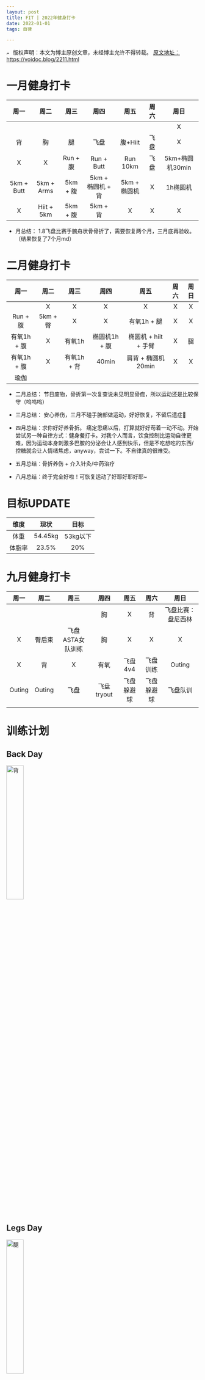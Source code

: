 ```yaml
---
layout: post
title: FIT | 2022年健身打卡
date: 2022-01-01
tags: 自律

---
```


<img src="/images/copyright.ico" alt="copyright" style="display:inline;margin-bottom: -5px;" width="10" height="10"> 版权声明：本文为博主原创文章，未经博主允许不得转载。
<a target="_blank" href="https://voidoc.blog/2171.html">原文地址：https://voidoc.blog/2211.html </a>


# 一月健身打卡


| 周一 | 周二 | 周三 | 周四 | 周五 | 周六 | 周日 |
| :--: | :--: | :--: | :--: | :--: | :--: | :--: |
|     |     |   |      |     |    |  X  |
|  背  | 胸  | 腿  |  飞盘  |  腹+Hiit | 飞盘 |  X   |
| X  |X | Run + 腹  |  Run + Butt|  Run 10km | 飞盘 | 5km+椭圆机30min |
|  5km + Butt | 5km + Arms |  5km + 腹  |  5km + 椭圆机 + 背  |  5km + 椭圆机  |  X  | 1h椭圆机  |
|  X  |  Hiit + 5km   | 5km + 腹  | 5km + 背  | X |  X |  X  |

- 月总结： 1.8飞盘比赛手腕舟状骨骨折了，需要恢复两个月，三月底再验收。（结果恢复了7个月md）


# 二月健身打卡


| 周一 | 周二 | 周三 | 周四 | 周五 | 周六 | 周日 |
| :--: | :--: | :--: | :--: | :--: | :--: | :--: |
|    |   X  |  X |   X   |   X  |  X | X |
|   Run + 腹   |   5km + 臀   | X |   X  |  有氧1h + 腿   |  X |  X  |
|  有氧1h + 腹  |  X   |  有氧1h |   椭圆机1h + 腹   | 椭圆机 + hiit + 手臂    |  X  |   腿 |
| 有氧1h + 腹  |   X  | 有氧1h + 背  |   40min  |  肩背 + 椭圆机20min |  X  | X  |
|  瑜伽   |     |   |      |     |    |    |



- 二月总结：  节日废物，骨折第一次复查说未见明显骨痂，所以运动还是比较保守（呜呜呜）


- 三月总结：  安心养伤，三月不碰手腕部做运动，好好恢复，不留后遗症🙏

- 四月总结：求你好好养骨折。
痛定思痛以后，打算就好好苟着一动不动。开始尝试另一种自律方式：健身餐打卡。对我个人而言，饮食控制比运动自律更难，因为运动本身刺激多巴胺的分泌会让人感到快乐，但是不吃想吃的东西/控糖就会让人情绪焦虑，anyway，尝试一下。不自律真的很难受。

- 五月总结：骨折养伤 + 介入针灸/中药治疗

- 八月总结：终于完全好啦！可恢复运动了好耶好耶好耶~

 
# 目标UPDATE
 
| 维度 | 现状 | 目标 |
| :--: | :--: | :--: |
|  体重 |  54.45kg  | 53kg以下  | 
|  体脂率 | 23.5%  | 20% |  

 
 
# 九月健身打卡

| 周一 | 周二 | 周三 | 周四 | 周五 | 周六 | 周日 |
| :--: | :--: | :--: | :--: | :--: | :--: | :--: |
|     |     |   |  胸   |  X   |  背  | 飞盘比赛：盘尼西林   |
|  X   | 臀后束  | 飞盘ASTA女队训练 |  胸   |  X   |   X |   X |
|  X   |   背  |  X |  有氧  |  飞盘4v4   | 飞盘训练   | Outing   |
|  Outing   |   Outing  |  飞盘 |  飞盘tryout  |  飞盘躲避球  | 飞盘躲避球  | 飞盘队训   |
|     |     |   |      |     |    |    |



# 训练计划 

## Back Day
<img src="https://www.imageoss.com/images/2022/01/04/3a3c9c62439d19c56f0580ff1c25b61996830ffefad917f7.jpg" alt="背" border="0" width="30%" height="30%">

## Legs Day
<img src="https://www.imageoss.com/images/2022/01/06/eede59f8618ff9f8ca84a0daced08b8668ac848782b40c58.jpg" alt="腿" border="0" width="30%" height="30%"> 

-  热身： 跳绳200个、帕梅拉Hiit一组
-  训练：
   * 深蹲架深蹲 15x4
   * 相扑蹲 15x4
   * 交叉箭步蹲 15x4
   * 臀推 15x4
   * 直腿硬拉 15x4
-  keep：蜜桃臀 or 普拉提一组
-  结尾：跳绳200个

## 臀

<img src="https://www.imageoss.com/images/2022/04/08/IMG_18387b94092e7606a340.jpg" alt="臀" border="0" width="30%" height="30%">

## 胸

<img src="https://www.imageoss.com/images/2022/01/06/0202f026d145e319a471828e4252c024bdce0d917dae71d3.jpg" alt="胸" border="0" width="30%" height="30%">


## 核心打卡
<img src="https://www.imageoss.com/images/2022/04/08/IMG_1837908bc6b3c2b5c2e0.jpg" alt="core" border="0" width="30%" height="30%">


## Hiit Day

- 肌本挑战

# 饮食计划  
水果/蔬菜/蛋白质/碳水化物自己搭配
- 例如午饭：
   * 香蕉1根 82卡
   * 猕猴桃1个 76卡
   * 菠菜100g 28卡
   * 鸡胸肉1块 80-100g 150卡
   * 土豆1个 174卡
共计 500大卡

- 饮食表 

| 蛋白质 | 水果 | 蔬菜 | 碳水化物 |
| :--: | :--: | :--: | :--: | 
|  鸡胸肉1块   |  猕猴桃1个   |  菠菜100g |  土豆1个    |  
|   鸡蛋白3个  |  小番茄20个   |  西兰花100g |  红薯1个    | 
|  蛋白粉50g   |   蓝莓1盒  | 胡萝卜100g  |  全麦吐司2片    | 
|   牛奶/酸奶200g  |  苹果1个   |  生菜100g |   燕麦片50g   | 


